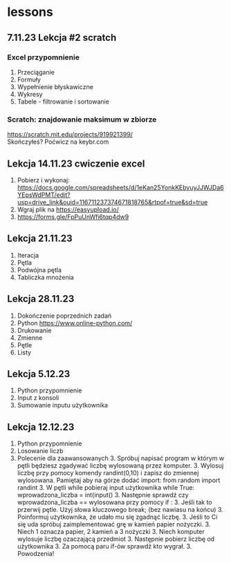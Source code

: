 # lessons

## 7.11.23 Lekcja #2 scratch

### Excel przypomnienie
1. Przeciąganie
1. Formuły
1. Wypełnienie błyskawiczne
1. Wykresy
1. Tabele - filtrowanie i sortowanie

### Scratch: znajdowanie maksimum w zbiorze
https://scratch.mit.edu/projects/919921399/  
Skończyłeś? Poćwicz na keybr.com

## Lekcja 14.11.23 cwiczenie excel
1. Pobierz i wykonaj: https://docs.google.com/spreadsheets/d/1eKan25YonkKEbvuyJJWJDa6YEpsWdPMT/edit?usp=drive_link&ouid=116711237374671818765&rtpof=true&sd=true
2. Wgraj plik na https://easyupload.io/
3. https://forms.gle/FpPuUnWfi6tqp4dw9

## Lekcja 21.11.23
1. Iteracja
2. Pętla
3. Podwójna pętla
4. Tabliczka mnożenia

## Lekcja 28.11.23
1. Dokończenie poprzednich zadań
2. Python https://www.online-python.com/
3. Drukowanie
4. Zmienne
5. Pętle
6. Listy

## Lekcja 5.12.23
1. Python przypomnienie
2. Input z konsoli
3. Sumowanie inputu użytkownika

## Lekcja 12.12.23
1. Python przypomnienie
2. Losowanie liczb
3. Polecenie dla zaawansowanych
      3. Spróbuj napisać program w którym w pętli będziesz zgadywać liczbę wylosowaną przez komputer.
      3. Wylosuj liczbę przy pomocy komendy randint(0,10) i zapisz do zmiennej wylosowana. Pamiętaj aby na górze dodać import: from random import randint
      3. W pętli while pobieraj input użytkownika while True: wprowadzona_liczba = int(input()
      3. Następnie sprawdź czy wprowadzona_liczba == wylosowana przy pomocy if <warunek>:
      3. Jeśli tak to przerwij pętle. Użyj słowa kluczowego break; (bez nawiasu na końcu)
      3. Poinformuj użytkownika, że udało mu się zgadnąć liczbę.
      3. Jeśli to Ci się uda spróbuj zaimplementować grę w kamień papier nożyczki.
      3. Niech 1 oznacza papier, 2 kamień a 3 nożyczki
      3. Niech komputer wylosuje liczbę ozaczającą przedmiot
      3. Następnie pobierz liczbę od użytkownika
      3. Za pomocą paru if-ów sprawdź kto wygrał.
      3. Powodzenia!
